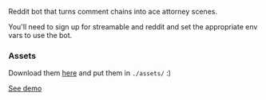 Reddit bot that turns comment chains into ace attorney scenes.

You'll need to sign up for streamable and reddit and set the appropriate env vars to use the bot.

### Assets
Download them [here](https://drive.google.com/drive/folders/16zqMXmAoUWlWNKhs6LRvrbHCE_1xt3Hi?usp=sharing) and put them in `./assets/` :)

[See demo](https://www.youtube.com/watch?v=rvFk8hapDZY)
